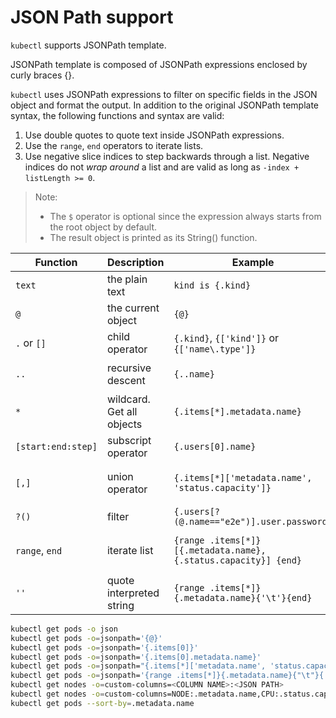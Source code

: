# JSON Path support

`kubectl` supports JSONPath template.

JSONPath template is composed of JSONPath expressions enclosed by curly braces {}.

`kubectl` uses JSONPath expressions to filter on specific fields in the JSON object and format the output. In addition to the original JSONPath template syntax, the following functions and syntax are valid:

1. Use double quotes to quote text inside JSONPath expressions.
2. Use the `range`, `end` operators to iterate lists.
3. Use negative slice indices to step backwards through a list. Negative indices do not *wrap around* a list and are valid as long as `-index + listLength >= 0`.

> Note:
>
> - The `$` operator is optional since the expression always starts from the root object by default.
> - The result object is printed as its String() function.

| Function           | Description               | Example                                                      | Result                                            |
| ------------------ | ------------------------- | ------------------------------------------------------------ | ------------------------------------------------- |
| `text`             | the plain text            | `kind is {.kind}`                                            | `kind is List`                                    |
| `@`                | the current object        | `{@}`                                                        | the same as input                                 |
| `.` or `[]`        | child operator            | `{.kind}`, `{['kind']}` or `{['name\.type']}`                | `List`                                            |
| `..`               | recursive descent         | `{..name}`                                                   | `127.0.0.1 127.0.0.2 myself e2e`                  |
| `*`                | wildcard. Get all objects | `{.items[*].metadata.name}`                                  | `[127.0.0.1 127.0.0.2]`                           |
| `[start:end:step]` | subscript operator        | `{.users[0].name}`                                           | `myself`                                          |
| `[,]`              | union operator            | `{.items[*]['metadata.name', 'status.capacity']}`            | `127.0.0.1 127.0.0.2 map[cpu:4] map[cpu:8]`       |
| `?()`              | filter                    | `{.users[?(@.name=="e2e")].user.password}`                   | `secret`                                          |
| `range`, `end`     | iterate list              | `{range .items[*]}[{.metadata.name}, {.status.capacity}] {end}` | `[127.0.0.1, map[cpu:4]] [127.0.0.2, map[cpu:8]]` |
| `''`               | quote interpreted string  | `{range .items[*]}{.metadata.name}{'\t'}{end}`               | `127.0.0.1 127.0.0.2`                             |

```bash
kubectl get pods -o json
kubectl get pods -o=jsonpath='{@}'
kubectl get pods -o=jsonpath='{.items[0]}'
kubectl get pods -o=jsonpath='{.items[0].metadata.name}'
kubectl get pods -o=jsonpath="{.items[*]['metadata.name', 'status.capacity']}"
kubectl get pods -o=jsonpath='{range .items[*]}{.metadata.name}{"\t"}{.status.startTime}{"\n"}{end}'
kubectl get nodes -o=custom-columns=<COLUMN NAME>:<JSON PATH>
kubectl get nodes -o=custom-columns=NODE:.metadata.name,CPU:.status.capacity.cpu
kubectl get pods --sort-by=.metadata.name
```
